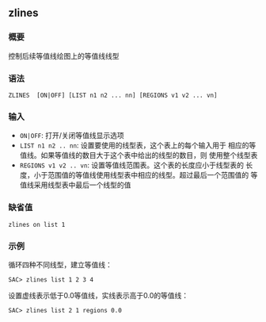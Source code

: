 ## zlines

### 概要

控制后续等值线绘图上的等值线线型

### 语法

``` {.bash}
ZLINES  [ON|OFF] [LIST n1 n2 ... nn] [REGIONS v1 v2 ... vn]
```

### 输入

- `ON|OFF`: 打开/关闭等值线显示选项
- `LIST n1 n2 .. nn`: 设置要使用的线型表，这个表上的每个输入用于
    相应的等值线。如果等值线的数目大于这个表中给出的线型的数目，则
    使用整个线型表
- `REGIONS v1 v2 .. vn`: 设置等值线范围表。这个表的长度应小于线型表的
    长度，小于范围值的等值线使用线型表中相应的线型。超过最后一个范围值的
    等值线采用线型表中最后一个线型的值

### 缺省值

``` {.bash}
zlines on list 1
```

### 示例

循环四种不同线型，建立等值线：

``` {.bash}
SAC> zlines list 1 2 3 4
```

设置虚线表示低于0.0等值线，实线表示高于0.0的等值线：

``` {.bash}
SAC> zlines list 2 1 regions 0.0
```
